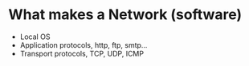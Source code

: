 # What makes a Network (software)

* Local OS
* Application protocols, http, ftp, smtp...
* Transport protocols, TCP, UDP, ICMP
